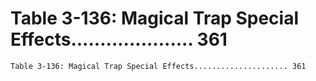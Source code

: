 # Table 3-136: Magical Trap Special Effects..................... 361

```
Table 3-136: Magical Trap Special Effects..................... 361
```
